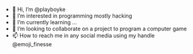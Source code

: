 - 👋 Hi, I’m @playboyke
- 👀 I’m interested in programming mostly hacking 
- 🌱 I’m currently learning ...
- 💞️ I’m looking to collaborate on a project to program a computer game
- 📫 How to reach me in any social media using my handle @emoji_finesse

<!---
playboyke/playboyke is a ✨ special ✨ repository because its `README.md` (this file) appears on your GitHub profile.
You can click the Preview link to take a look at your changes.
--->
